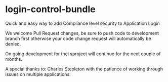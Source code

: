 # login-control-bundle
Quick and easy way to add Compliance level security to Application Login

We welcome Pull Request changes, be sure to push code to development branch first otherwise your code change request will automatically be denied. 

On going development for thei sproject will continue for the next couple of months. 

A special thanks to:
Charles Stepleton with the patience of working through issues on multiple applications.

